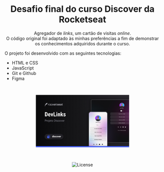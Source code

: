<h1 align="center"> Desafio final do curso Discover da Rocketseat </h1>

<p align="center">
Agregador de <i>links</i>, um cartão de visitas <i>online</i>. <br/>
O código original foi adaptado às minhas preferências a fim de demonstrar os conhecimentos adquiridos durante o curso. <br/>

O projeto foi desenvolvido com as seguintes tecnologias:
- HTML e CSS
- JavaScript
- Git e Github
- Figma
<br/>

<p align="center">
  <img alt="projeto DevLinks" src=".github/preview.jpg" width="60%">
</p>
<br/>
<p align="center">
  <img alt="License" src="https://img.shields.io/static/v1?label=license&message=MIT&color=49AA26&labelColor=000000">
</p>
